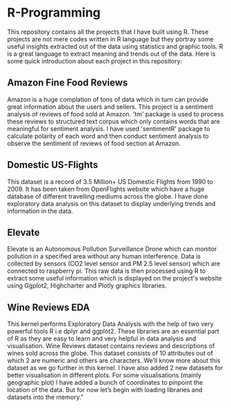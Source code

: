 # R-Programming
This repository contains all the projects that I have built using R. These projects are not mere codes written in R language
but they portray some useful insights extracted out of the data using statistics and graphic tools. R is a great language to 
extract meaning and trends out of the data. Here is some quick introduction about each project in this repository:

## Amazon Fine Food Reviews
Amazon is a huge complation of tons of data which in turn can provide great information about the users and sellers. This project
is a sentiment analysis of reviews of food sold at Amazon. 'tm' package is used to process these reviews to structured text corpus 
which only contains words that are meaningful for sentiment analysis. I have used 'sentimentR' package to calculate polarity of each
word and then conduct sentiment analysis to observe the sentiment of reviews of food section at Amazon.

## Domestic US-Flights
This dataset is a record of 3.5 Million+ US Domestic Flights from 1990 to 2009. It has been taken from OpenFlights website which have 
a huge database of different travelling mediums across the globe. I have done exploratory data analysis on this dataset to display 
underlying trends and information in the data.

## Elevate
Elevate is an Autonomous Pollution Surveillance Drone which can monitor pollution in a specified area without any human interference. 
Data is collected by sensors (CO2 level sensor and PM 2.5 level sensor) which are connected to raspberry pi. This raw data is then 
processed using R to extract some useful information which is displayed on the project's website using Ggplot2, Highcharter and Plotly 
graphics libraries. 

## Wine Reviews EDA
This kernel performs Exploratory Data Analysis with the help of two very powerful tools R i.e dplyr and ggplot2. These libraries are 
an essential part of R as they are easy to learn and very helpful in data analysis and visualisation.
Wine Reviews dataset contains reviews and descriptions of wines sold across the globe. This dataset consists of 10 attributes out of 
which 2 are numeric and others are characters. We’ll know more about this dataset as we go further in this kernel. I have also added 2 
new datasets for better visualisation in different plots. For some visualisations (mainly geographic plot) I have added a bunch of 
coordinates to pinpoint the location of the data. But for now let’s begin with loading libraries and datasets into the memory."
